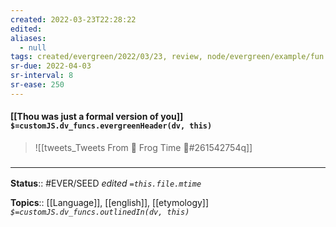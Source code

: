 ```yaml
---
created: 2022-03-23T22:28:22 
edited: 
aliases:
  - null
tags: created/evergreen/2022/03/23, review, node/evergreen/example/fun
sr-due: 2022-04-03
sr-interval: 8
sr-ease: 250
---
```


#### [[Thou was just a formal version of you]] `$=customJS.dv_funcs.evergreenHeader(dv, this)`

> ![[tweets_Tweets From 🐸 Frog Time 🐸#261542754q]]

### <hr class="footnote"/>

**Status**:: #EVER/SEED 
*edited `=this.file.mtime`*

**Topics**:: [[Language]], [[english]], [[etymology]]
*`$=customJS.dv_funcs.outlinedIn(dv, this)`*
